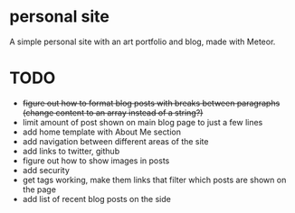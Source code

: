 # personal site

A simple personal site with an art portfolio and blog, made with Meteor.


# TODO

- ~~figure out how to format blog posts with breaks between paragraphs (change content to an array instead of a string?)~~
- limit amount of post shown on main blog page to just a few lines
- add home template with About Me section 
- add navigation between different areas of the site
- add links to twitter, github
- figure out how to show images in posts
- add security
- get tags working, make them links that filter which posts are shown on the page
- add list of recent blog posts on the side
